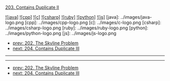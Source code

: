 [203. Contains Duplicate II](https://leetcode.com/problems/contains-duplicate-ii/)

[![java]](../java/203-contains-duplicate-ii.md)
[![cpp]](../cpp/203-contains-duplicate-ii.md)
[![c]](../c/203-contains-duplicate-ii.md)
[![csharp]](../csharp/203-contains-duplicate-ii.md)
[![ruby]](../ruby/203-contains-duplicate-ii.md)
[![python]](../python/203-contains-duplicate-ii.md)
[![js]](../js/203-contains-duplicate-ii.md)
[java]: ../images/java-logo.png
[cpp]: ../images/cpp-logo.png
[c]: ../images/c-logo.png
[csharp]: ../images/csharp-logo.png
[ruby]: ../images/ruby-logo.png
[python]: ../images/python-logo.png
[js]: ../images/js-logo.png

- [prev: 202. The Skyline Problem](202-the-skyline-problem.md)
- [next: 204. Contains Duplicate III](204-contains-duplicate-iii.md)

---


---

- [prev: 202. The Skyline Problem](202-the-skyline-problem.md)
- [next: 204. Contains Duplicate III](204-contains-duplicate-iii.md)
